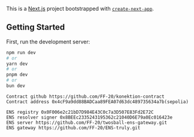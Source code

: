 This is a [Next.js](https://nextjs.org) project bootstrapped with [`create-next-app`](https://nextjs.org/docs/app/api-reference/cli/create-next-app).

## Getting Started

First, run the development server:

```bash
npm run dev
# or
yarn dev
# or
pnpm dev
# or
bun dev
```

```
Contract github https://github.com/FF-20/konektion-contract
Contract address 0x4cF9a9dd88BADCaa89FEA07d63dc489735634a7b(sepolia)
```
```
ENS registry 0x0F006e2c21bD7D984E43C0c7a3D507E83Fd2E72C
ENS resolver signer 0x8BEEc2335243195362c21040D6E79a0Ec016423e
ENS server https://github.com/FF-20/twosball-ens-gateway.git
ENS gateway https://github.com/FF-20/ENS-truly.git
```
